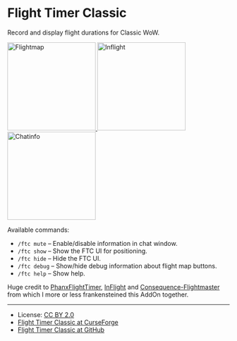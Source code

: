 # Flight Timer Classic

Record and display flight durations for Classic WoW.

<a href="./screenshots/flightmap.jpg">
    <img src="./screenshots/flightmap.jpg" alt="Flightmap" width="200" />
</a>
<a href="./screenshots/inflight.jpg">
    <img src="./screenshots/inflight.jpg" alt="Inflight" width="200" />
</a>
<a href="./screenshots/chatinfo.jpg">
    <img src="./screenshots/chatinfo.png" alt="Chatinfo" width="200" />
</a>

Available commands: 

* `/ftc mute` – Enable/disable information in chat window.
* `/ftc show` – Show the FTC UI for positioning.
* `/ftc hide` – Hide the FTC UI.
* `/ftc debug` – Show/hide debug information about flight map buttons.
* `/ftc help` – Show help.

Huge credit to [PhanxFlightTimer](https://github.com/phanx-wow/PhanxFlightTimer), 
[InFlight](https://www.curseforge.com/wow/addons/inflight-taxi-timer) and 
[Consequence-Flightmaster](https://www.curseforge.com/wow/addons/consequence-flightmaster)
from which I more or less frankensteined this AddOn together.

----

* License: [CC BY 2.0](https://creativecommons.org/licenses/by/2.0/)
* [Flight Timer Classic at CurseForge](https://www.curseforge.com/wow/addons/flight-timer-classic)
* [Flight Timer Classic at GitHub](https://github.com/timohausmann/FlightTimerClassic) 

    